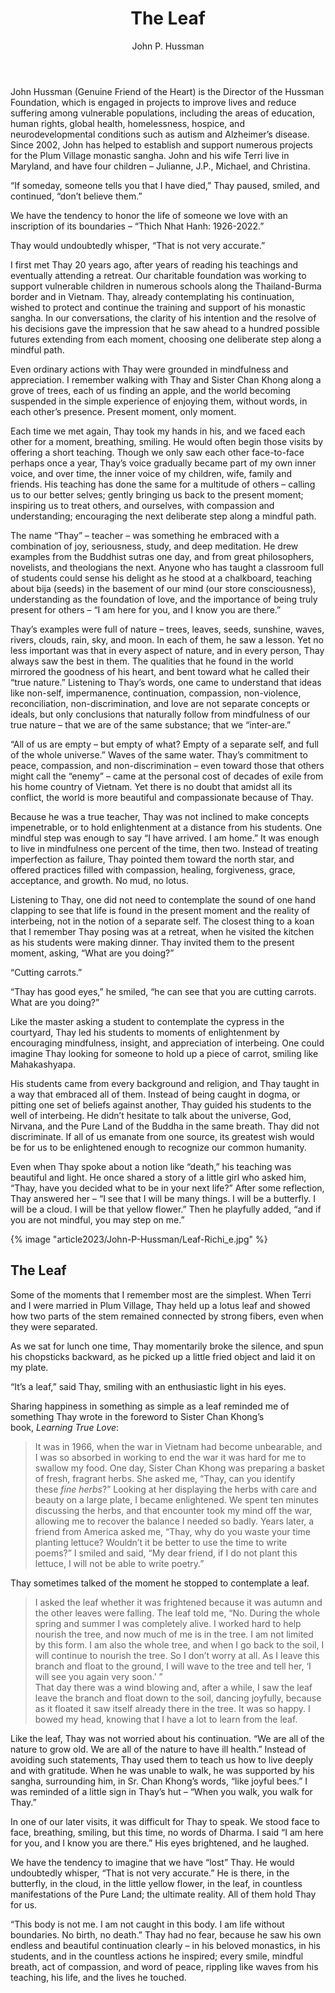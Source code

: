 ﻿---
title: The Leaf
author: John P. Hussman
---

<p class="editors-preface">John Hussman (Genuine Friend of the Heart) is the Director of the Hussman Foundation, which is engaged in projects to improve lives and reduce suffering among vulnerable populations, including the areas of education, human rights, global health, homelessness, hospice, and neurodevelopmental conditions such as autism and Alzheimer’s disease. Since 2002, John has helped to establish and support numerous projects for the Plum Village monastic sangha. John and his wife Terri live in Maryland, and have four children – Julianne, J.P., Michael, and Christina.</p>

“If someday, someone tells you that I have died,” Thay paused, smiled, and continued, “don’t believe them.”

We have the tendency to honor the life of someone we love with an inscription of its boundaries – “Thich Nhat Hanh: 1926-2022.”

Thay would undoubtedly whisper, “That is not very accurate.”

I first met Thay 20 years ago, after years of reading his teachings and eventually attending a retreat. Our charitable foundation was working to support vulnerable children in numerous schools along the Thailand-Burma border and in Vietnam. Thay, already contemplating his continuation, wished to protect and continue the training and support of his monastic sangha. In our conversations, the clarity of his intention and the resolve of his decisions gave the impression that he saw ahead to a hundred possible futures extending from each moment, choosing one deliberate step along a mindful path.

Even ordinary actions with Thay were grounded in mindfulness and appreciation. I remember walking with Thay and Sister Chan Khong along a grove of trees, each of us finding an apple, and the world becoming suspended in the simple experience of enjoying them, without words, in each other’s presence. Present moment, only moment.

Each time we met again, Thay took my hands in his, and we faced each other for a moment, breathing, smiling. He would often begin those visits by offering a short teaching. Though we only saw each other face-to-face perhaps once a year, Thay’s voice gradually became part of my own inner voice, and over time, the inner voice of my children, wife, family and friends. His teaching has done the same for a multitude of others – calling us to our better selves; gently bringing us back to the present moment; inspiring us to treat others, and ourselves, with compassion and understanding; encouraging the next deliberate step along a mindful path.

The name “Thay” – teacher – was something he embraced with a combination of joy, seriousness, study, and deep meditation. He drew examples from the Buddhist sutras one day, and from great philosophers, novelists, and theologians the next. Anyone who has taught a classroom full of students could sense his delight as he stood at a chalkboard, teaching about bija (seeds) in the basement of our mind (our store consciousness), understanding as the foundation of love, and the importance of being truly present for others – “I am here for you, and I know you are there.”

Thay’s examples were full of nature – trees, leaves, seeds, sunshine, waves, rivers, clouds, rain, sky, and moon. In each of them, he saw a lesson. Yet no less important was that in every aspect of nature, and in every person, Thay always saw the best in them. The qualities that he found in the world mirrored the goodness of his heart, and bent toward what he called their “true nature.” Listening to Thay’s words, one came to understand that ideas like non-self, impermanence, continuation, compassion, non-violence, reconciliation, non-discrimination, and love are not separate concepts or ideals, but only conclusions that naturally follow from mindfulness of our true nature – that we are of the same substance; that we “inter-are.”

“All of us are empty – but empty of what? Empty of a separate self, and full of the whole universe.” Waves of the same water. Thay’s commitment to peace, compassion, and non-discrimination – even toward those that others might call the “enemy” – came at the personal cost of decades of exile from his home country of Vietnam. Yet there is no doubt that amidst all its conflict, the world is more beautiful and compassionate because of Thay.

Because he was a true teacher, Thay was not inclined to make concepts impenetrable, or to hold enlightenment at a distance from his students. One mindful step was enough to say “I have arrived. I am home.” It was enough to live in mindfulness one percent of the time, then two. Instead of treating imperfection as failure, Thay pointed them toward the north star, and offered practices filled with compassion, healing, forgiveness, grace, acceptance, and growth. No mud, no lotus.

Listening to Thay, one did not need to contemplate the sound of one hand clapping to see that life is found in the present moment and the reality of interbeing, not in the notion of a separate self. The closest thing to a koan that I remember Thay posing was at a retreat, when he visited the kitchen as his students were making dinner. Thay invited them to the present moment, asking, “What are you doing?”

“Cutting carrots.”

“Thay has good eyes,” he smiled, “he can see that you are cutting carrots. What are you doing?”

Like the master asking a student to contemplate the cypress in the courtyard, Thay led his students to moments of enlightenment by encouraging mindfulness, insight, and appreciation of interbeing. One could imagine Thay looking for someone to hold up a piece of carrot, smiling like Mahakashyapa.

His students came from every background and religion, and Thay taught in a way that embraced all of them. Instead of being caught in dogma, or pitting one set of beliefs against another, Thay guided his students to the well of interbeing. He didn’t hesitate to talk about the universe, God, Nirvana, and the Pure Land of the Buddha in the same breath. Thay did not discriminate. If all of us emanate from one source, its greatest wish would be for us to be enlightened enough to recognize our common humanity.

Even when Thay spoke about a notion like “death,” his teaching was beautiful and light. He once shared a story of a little girl who asked him, “Thay, have you decided what to be in your next life?” After some reflection, Thay answered her – “I see that I will be many things. I will be a butterfly. I will be a cloud. I will be that yellow flower.” Then he playfully added, “and if you are not mindful, you may step on me.”

{% image "article2023/John-P-Hussman/Leaf-Richi_e.jpg" %}
<!-- drawing by Ricelli (Richi) Laplace Resende -->

## The Leaf

Some of the moments that I remember most are the simplest. When Terri and I were married in Plum Village, Thay held up a lotus leaf and showed how two parts of the stem remained connected by strong fibers, even when they were separated.

As we sat for lunch one time, Thay momentarily broke the silence, and spun his chopsticks backward, as he picked up a little fried object and laid it on my plate.

“It’s a leaf,” said Thay, smiling with an enthusiastic light in his eyes.

Sharing happiness in something as simple as a leaf reminded me of something Thay wrote in the foreword to Sister Chan Khong’s book, *Learning True Love*:

> It was in 1966, when the war in Vietnam had become unbearable, and I was so absorbed in working to end the war it was hard for me to swallow my food. One day, Sister Chan Khong was preparing a basket of fresh, fragrant herbs. She asked me, “Thay, can you identify these *fine herbs*?” Looking at her displaying the herbs with care and beauty on a large plate, I became enlightened. We spent ten minutes discussing the herbs, and that encounter took my mind off the war, allowing me to recover the balance I needed so badly. Years later, a friend from America asked me, “Thay, why do you waste your time planting lettuce? Wouldn’t it be better to use the time to write poems?” I smiled and said, “My dear friend, if I do not plant this lettuce, I will not be able to write poetry.”

Thay sometimes talked of the moment he stopped to contemplate a leaf.

> I asked the leaf whether it was frightened because it was autumn and the other leaves were falling. The leaf told me, “No. During the whole spring and summer I was completely alive. I worked hard to help nourish the tree, and now much of me is in the tree. I am not limited by this form. I am also the whole tree, and when I go back to the soil, I will continue to nourish the tree. So I don’t worry at all. As I leave this branch and float to the ground, I will wave to the tree and tell her, ‘I will see you again very soon.’ ”<br/>That day there was a wind blowing and, after a while, I saw the leaf leave the branch and float down to the soil, dancing joyfully, because as it floated it saw itself already there in the tree. It was so happy. I bowed my head, knowing that I have a lot to learn from the leaf.

Like the leaf, Thay was not worried about his continuation. “We are all of the nature to grow old. We are all of the nature to have ill health.” Instead of avoiding such statements, Thay used them to teach us how to live deeply and with gratitude. When he was unable to walk, he was supported by his sangha, surrounding him, in Sr. Chan Khong’s words, “like joyful bees.” I was reminded of a little sign in Thay’s hut – “When you walk, you walk for Thay.”

In one of our later visits, it was difficult for Thay to speak. We stood face to face, breathing, smiling, but this time, no words of Dharma. I said “I am here for you, and I know you are there.” His eyes brightened, and he laughed.

We have the tendency to imagine that we have “lost” Thay. He would undoubtedly whisper, “That is not very accurate.” He is there, in the butterfly, in the cloud, in the little yellow flower, in the leaf, in countless manifestations of the Pure Land; the ultimate reality. All of them hold Thay for us.

“This body is not me. I am not caught in this body. I am life without boundaries. No birth, no death.” Thay had no fear, because he saw his own endless and beautiful continuation clearly – in his beloved monastics, in his students, and in the countless actions he inspired; every smile, mindful breath, act of compassion, and word of peace, rippling like waves from his teaching, his life, and the lives he touched.